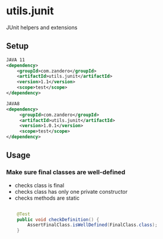 # utils.junit
JUnit helpers and extensions
 
## Setup
```xml
JAVA 11
<dependency>
    <groupId>com.zandero</groupId>
    <artifactId>utils.junit</artifactId>
    <version>1.1</version>
    <scope>test</scope>
</dependency>

JAVA8
<dependency>      
     <groupId>com.zandero</groupId>      
     <artifactId>utils.junit</artifactId>      
     <version>1.0.1</version>
     <scope>test</scope>      
</dependency>
```

## Usage

### Make sure final classes are well-defined

- checks class is final 
- checks class has only one private constructor
- checks methods are static

```java

    @Test
    public void checkDefinition() {
        AssertFinalClass.isWellDefined(FinalClass.class);
    }
```

